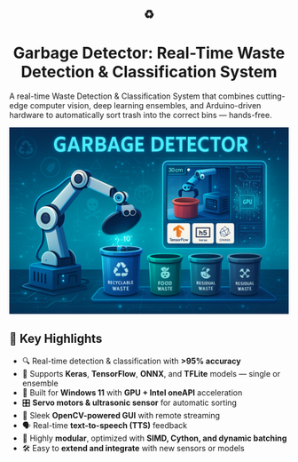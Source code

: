 <h2 align="center" >
 ♻️
</h2>
<h1 align="center">Garbage Detector: Real-Time Waste Detection & Classification System</h1>

A real-time Waste Detection & Classification System that combines cutting-edge computer vision, deep learning ensembles, and Arduino-driven hardware to automatically sort trash into the correct bins — hands-free.

![Project Screenshot](project-6.png)

## 🚀 Key Highlights

- 🔍 Real-time detection & classification with **>95% accuracy**
- 🧠 Supports **Keras**, **TensorFlow**, **ONNX**, and **TFLite** models — single or ensemble
- 🧪 Built for **Windows 11** with **GPU + Intel oneAPI** acceleration
- 🎛️ **Servo motors & ultrasonic sensor** for automatic sorting
- 🎨 Sleek **OpenCV-powered GUI** with remote streaming
- 🗣️ Real-time **text-to-speech (TTS)** feedback
- 🧩 Highly **modular**, optimized with **SIMD, Cython, and dynamic batching**
- 🛠️ Easy to **extend and integrate** with new sensors or models
